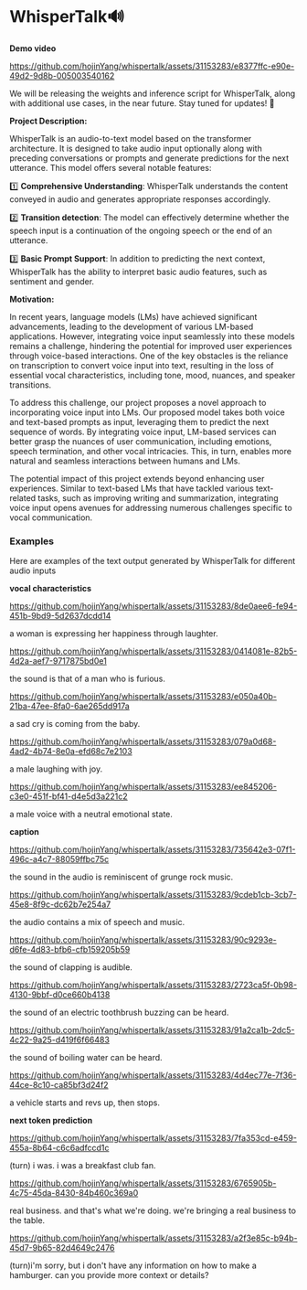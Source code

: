 # WhisperTalk🔊

**Demo video**


https://github.com/hojinYang/whispertalk/assets/31153283/e8377ffc-e90e-49d2-9d8b-005003540162



We will be releasing the weights and inference script for WhisperTalk, along with additional use cases, in the near future. Stay tuned for updates! 🚀

**Project Description:**

WhisperTalk is an audio-to-text model based on the transformer architecture. It is designed to take audio input optionally along with preceding conversations or prompts and generate predictions for the next utterance. This model offers several notable features:

1️⃣ **Comprehensive Understanding**: WhisperTalk understands the content conveyed in audio and generates appropriate responses accordingly.

2️⃣ **Transition detection**: The model can effectively determine whether the speech input is a continuation of the ongoing speech or the end of an utterance.

3️⃣ **Basic Prompt Support**: In addition to predicting the next context, WhisperTalk has the ability to interpret basic audio features, such as sentiment and gender.

**Motivation:**

In recent years, language models (LMs) have achieved significant advancements, leading to the development of various LM-based applications. However, integrating voice input seamlessly into these models remains a challenge, hindering the potential for improved user experiences through voice-based interactions. One of the key obstacles is the reliance on transcription to convert voice input into text, resulting in the loss of essential vocal characteristics, including tone, mood, nuances, and speaker transitions.

To address this challenge, our project proposes a novel approach to incorporating voice input into LMs. Our proposed model takes both voice and text-based prompts as input, leveraging them to predict the next sequence of words. By integrating voice input, LM-based services can better grasp the nuances of user communication, including emotions, speech termination, and other vocal intricacies. This, in turn, enables more natural and seamless interactions between humans and LMs.

The potential impact of this project extends beyond enhancing user experiences. Similar to text-based LMs that have tackled various text-related tasks, such as improving writing and summarization, integrating voice input opens avenues for addressing numerous challenges specific to vocal communication.

### Examples 
Here are examples of the text output generated by WhisperTalk for different audio inputs

**vocal characteristics**


https://github.com/hojinYang/whispertalk/assets/31153283/8de0aee6-fe94-451b-9bd9-5d2637dcdd14


a woman is expressing her happiness through laughter.


https://github.com/hojinYang/whispertalk/assets/31153283/0414081e-82b5-4d2a-aef7-9717875bd0e1


the sound is that of a man who is furious.


https://github.com/hojinYang/whispertalk/assets/31153283/e050a40b-21ba-47ee-8fa0-6ae265dd917a


a sad cry is coming from the baby.


https://github.com/hojinYang/whispertalk/assets/31153283/079a0d68-4ad2-4b74-8e0a-efd68c7e2103


a male laughing with joy.


https://github.com/hojinYang/whispertalk/assets/31153283/ee845206-c3e0-451f-bf41-d4e5d3a221c2


a male voice with a neutral emotional state.

**caption**


https://github.com/hojinYang/whispertalk/assets/31153283/735642e3-07f1-496c-a4c7-88059ffbc75c


the sound in the audio is reminiscent of grunge rock music.


https://github.com/hojinYang/whispertalk/assets/31153283/9cdeb1cb-3cb7-45e8-8f9c-dc62b7e254a7


the audio contains a mix of speech and music.


https://github.com/hojinYang/whispertalk/assets/31153283/90c9293e-d6fe-4d83-bfb6-cfb159205b59


the sound of clapping is audible.


https://github.com/hojinYang/whispertalk/assets/31153283/2723ca5f-0b98-4130-9bbf-d0ce660b4138


the sound of an electric toothbrush buzzing can be heard.


https://github.com/hojinYang/whispertalk/assets/31153283/91a2ca1b-2dc5-4c22-9a25-d419f6f66483


the sound of boiling water can be heard.


https://github.com/hojinYang/whispertalk/assets/31153283/4d4ec77e-7f36-44ce-8c10-ca85bf3d24f2


a vehicle starts and revs up, then stops.

**next token prediction**


https://github.com/hojinYang/whispertalk/assets/31153283/7fa353cd-e459-455a-8b64-c6c6adfccd1c


(turn) i was. i was a breakfast club fan.


https://github.com/hojinYang/whispertalk/assets/31153283/6765905b-4c75-45da-8430-84b460c369a0


real business. and that's what we're doing. we're bringing a real business to the table.


https://github.com/hojinYang/whispertalk/assets/31153283/a2f3e85c-b94b-45d7-9b65-82d4649c2476


(turn)i'm sorry, but i don't have any information on how to make a hamburger. can you provide more context or details?

